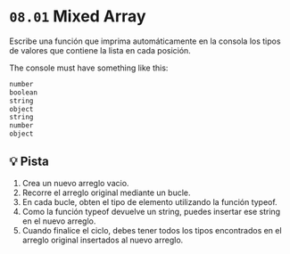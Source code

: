 # `08.01` Mixed Array

Escribe una función que imprima automáticamente en la consola los tipos de valores que contiene la lista en cada posición.

The console must have something like this:
```md
number
boolean
string
object
string
number
object
```

## :bulb: Pista 

1. Crea un nuevo arreglo vacio.
2. Recorre el arreglo original mediante un bucle.
3. En cada bucle, obten el tipo de elemento utilizando la función typeof.
4. Como la función typeof devuelve un string, puedes insertar ese string en el nuevo arreglo.
5. Cuando finalice el ciclo, debes tener todos los tipos encontrados en el arreglo original insertados al nuevo arreglo.